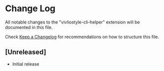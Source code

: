 # Change Log

All notable changes to the "vivliostyle-cli-helper" extension will be documented in this file.

Check [Keep a Changelog](http://keepachangelog.com/) for recommendations on how to structure this file.

## [Unreleased]

- Initial release